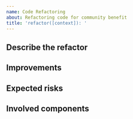 ```yaml
---
name: Code Refactoring
about: Refactoring code for community benefit
title: 'refactor([context]): '
---
```


<!-- Please use [context] in title to discribe the package related to this issue.
Valid options are; smartcloudjs, cli, discord, workflows, components, webfront, console, webdocs
smartcloud-discord context example: bug(discord): {your title here}
-->

## Describe the refactor

<!-- Please briefly describe what part of the code base needs to be refactored. -->

## Improvements

<!-- Explain the benefits of refactoring this code.

Transparent changes have the reasons for the change laid out clearly along with the change itself. This leads to fewer questions later on because people already have some understanding. A change with no public explanation can lead to a lot of extra rounds of questioning, which is less efficient. Avoid using terms such as "industry standard" or "best practices" as they are vague, opaque, and don't provide enough context as a reason for a change.

- Is there any missing test coverage which needs adding? -->

## Expected risks

<!-- Please list features that can break because of this refactoring and how you intend to solve that.

- Is there any intended side effects? -->

## Involved components

<!-- List files or directories that will be changed by the refactoring. -->

<!-- Uncomment to add screenshots to help explain your problem.
## Screenshots
-->

<!-- Uncomment to add any other context.
## Additional context
-->
